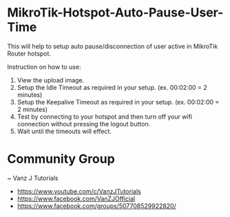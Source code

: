 # MikroTik-Hotspot-Auto-Pause-User-Time
This will help to setup auto pause/disconnection of user active in MikroTik Router hotspot.

Instruction on how to use:

1) View the upload image.
2) Setup the Idle Timeout as required in your setup. (ex. 00:02:00 = 2 minutes)
3) Setup the Keepalive Timeout as required in your setup. (ex. 00:02:00 = 2 minutes)
4) Test by connecting to your hotspot and then turn off your wifi connection without pressing the logout button.
5) Wait until the timeouts will effect.

# Community Group
~ Vanz J Tutorials
  * https://www.youtube.com/c/VanzJTutorials
  * https://www.facebook.com/VanZJOfficial
  * https://www.facebook.com/groups/507708529922820/
